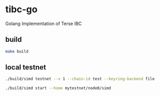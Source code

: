 # tibc-go
Golang Implementation of Terse IBC

## build
```bash
make build
```

## local testnet
```bash
./build/simd testnet --v 1 --chain-id test --keyring-backend file

./build/simd start --home mytestnet/node0/simd
```